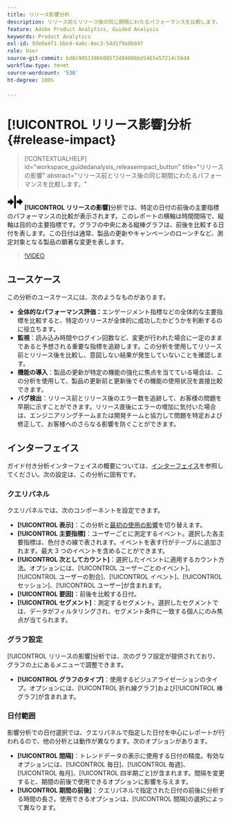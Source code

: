 ```yaml
---
title: リリース影響分析
description: リリース前とリリース後の同じ期間にわたるパフォーマンスを比較します。
feature: Adobe Product Analytics, Guided Analysis
keywords: Product Analytics
exl-id: 93e6e4f1-bbe4-4a6c-8ec3-54d1f9a8b847
role: User
source-git-commit: bd8c9951386608572d84006bd5465e57214c56d4
workflow-type: tm+mt
source-wordcount: '530'
ht-degree: 100%

---
```


# [!UICONTROL リリース影響]分析 {#release-impact}

<!-- markdownlint-disable MD034 -->

>[!CONTEXTUALHELP]
>id="workspace_guidedanalysis_releaseimpact_button"
>title="リリースの影響"
>abstract="リリース前とリリース後の同じ期間にわたるパフォーマンスを比較します。"

<!-- markdownlint-enable MD034 -->

![リリース](/help/assets/icons/Release.svg) **[!UICONTROL リリースの影響]**&#x200B;分析では、特定の日付の前後の主要指標のパフォーマンスの比較が表示されます。このレポートの横軸は時間間隔で、縦軸は目的の主要指標です。グラフの中央にある縦棒グラフは、前後を比較する日付を表します。この日付は通常、製品の更新やキャンペーンのローンチなど、測定対象となる製品の顕著な変更を表します。

>[!VIDEO](https://video.tv.adobe.com/v/3423451/?quality=12&learn=on&captions=jpn)

## ユースケース

この分析のユースケースには、次のようなものがあります。

* **全体的なパフォーマンス評価：**&#x200B;エンゲージメント指標などの全体的な主要指標を比較すると、特定のリリースが全体的に成功したかどうかを判断するのに役立ちます。
* **監視**：読み込み時間やログイン回数など、変更が行われた場合に一定のままであると予想される重要な指標を追跡します。この分析を使用してリリース前とリリース後を比較し、意図しない結果が発生していないことを確認します。
* **機能の導入**：製品の更新が特定の機能の強化に焦点を当てている場合は、この分析を使用して、製品の更新前と更新後でその機能の使用状況を直接比較できます。
* **バグ検出**：リリース前とリリース後のエラー数を追跡して、お客様の問題を早期に示すことができます。リリース直後にエラーの増加に気付いた場合は、エンジニアリングチームまたは開発チームと協力して問題を特定および修正して、お客様へのさらなる影響を防ぐことができます。

## インターフェイス

ガイド付き分析インターフェイスの概要については、[インターフェイス](../overview.md#interface)を参照してください。次の設定は、この分析に固有です。

### クエリパネル

クエリパネルでは、次のコンポーネントを設定できます。

* **[!UICONTROL 表示]**：この分析と[最初の使用の影響](first-use-impact.md)を切り替えます。
* **[!UICONTROL 主要指標]**：ユーザーごとに測定するイベント。選択した各主要指標は、色付きの線で表されます。イベントを表す行がテーブルに追加されます。最大 3 つのイベントを含めることができます。
* **[!UICONTROL 次としてカウント]**：選択したイベントに適用するカウント方法。オプションには、[!UICONTROL ユーザーごとのイベント]、[!UICONTROL ユーザーの割合]、[!UICONTROL イベント]、[!UICONTROL セッション]、[!UICONTROL ユーザー]が含まれます。
* **[!UICONTROL 要因]**：前後を比較する日付。
* **[!UICONTROL セグメント]**：測定するセグメント。選択したセグメントでは、データがフィルタリングされ、セグメント条件に一致する個人にのみ焦点が当てられます。

### グラフ設定

[!UICONTROL リリースの影響]分析では、次のグラフ設定が提供されており、グラフの上にあるメニューで調整できます。

* **[!UICONTROL グラフのタイプ]**：使用するビジュアライゼーションのタイプ。オプションには、[!UICONTROL 折れ線グラフ]および[!UICONTROL 棒グラフ]が含まれます。

### 日付範囲

影響分析での日付選択では、クエリパネルで指定した日付を中心にレポートが行われるので、他の分析とは動作が異なります。次のオプションがあります。

* **[!UICONTROL 間隔]**：トレンドデータの表示に使用する日付の精度。有効なオプションには、[!UICONTROL 毎日]、[!UICONTROL 毎週]、[!UICONTROL 毎月]、[!UICONTROL 四半期ごと]が含まれます。間隔を変更すると、期間の前後で使用できるオプションに影響を与えます。
* **[!UICONTROL 期間の前後]**：クエリパネルで指定された日付の前後に分析する時間の長さ。使用できるオプションは、[!UICONTROL 間隔]の選択によって異なります。


<!--
## Example

See below for an example of the analysis.

![Release impact](../assets/release-impact.png)

-->
